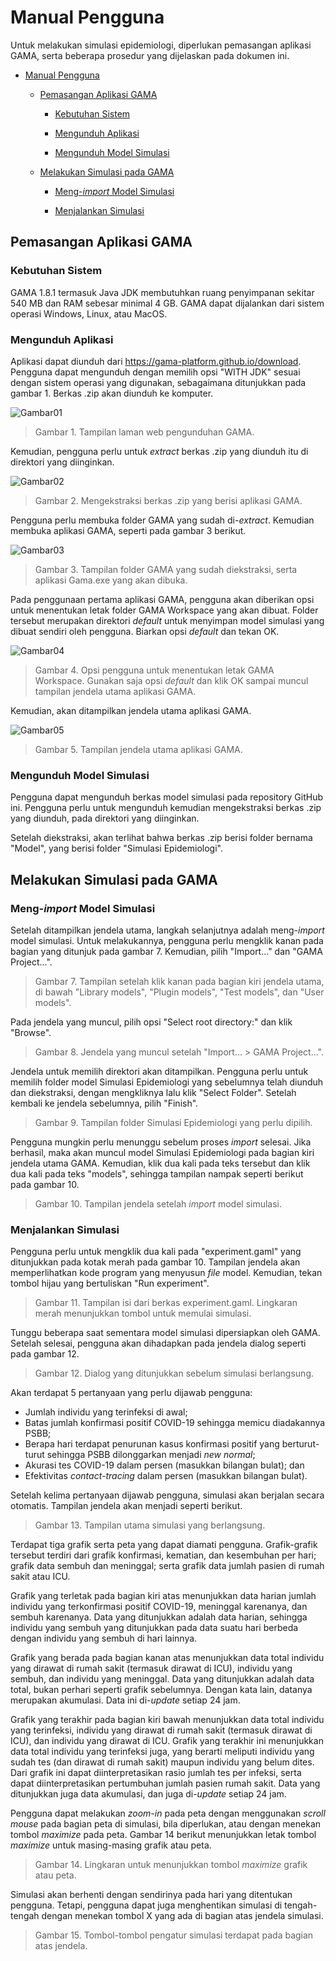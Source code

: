 # Manual Pengguna

Untuk melakukan simulasi epidemiologi, diperlukan pemasangan aplikasi GAMA, serta beberapa prosedur yang dijelaskan pada dokumen ini.

- [Manual Pengguna](#Manual-Pengguna)

  - [Pemasangan Aplikasi GAMA](#Pemasangan-Aplikasi-GAMA)
    
    - [Kebutuhan Sistem](#Kebutuhan-Sistem)
    
    - [Mengunduh Aplikasi](#Mengunduh-Aplikasi)
    
    - [Mengunduh Model Simulasi](#Mengunduh-Model-Simulasi)
    
  - [Melakukan Simulasi pada GAMA](#Melakukan-simulasi-pada-gama)
  
    - [Meng-*import* Model Simulasi](#meng-import-model-simulasi)
    
    - [Menjalankan Simulasi](#Menjalankan-Simulasi)

## Pemasangan Aplikasi GAMA

### Kebutuhan Sistem

GAMA 1.8.1 termasuk Java JDK membutuhkan ruang penyimpanan sekitar 540 MB dan RAM sebesar minimal 4 GB. GAMA dapat dijalankan dari sistem operasi Windows, Linux, atau MacOS.

### Mengunduh Aplikasi

Aplikasi dapat diunduh dari https://gama-platform.github.io/download. Pengguna dapat mengunduh dengan memilih opsi "WITH JDK" sesuai dengan sistem operasi yang digunakan, sebagaimana ditunjukkan pada gambar 1. Berkas .zip akan diunduh ke komputer.

![Gambar01](images/image-20200926121022834.png)

> Gambar 1. Tampilan laman web pengunduhan GAMA.

Kemudian, pengguna perlu untuk *extract* berkas .zip yang diunduh itu di direktori yang diinginkan.

![Gambar02](images/image-20200926121305955.png)

> Gambar 2. Mengekstraksi berkas .zip yang berisi aplikasi GAMA.

Pengguna perlu membuka folder GAMA yang sudah di-*extract*. Kemudian membuka aplikasi GAMA, seperti pada gambar 3 berikut.

![Gambar03](images/image-20200926121556501.png)

> Gambar 3. Tampilan folder GAMA yang sudah diekstraksi, serta aplikasi Gama.exe yang akan dibuka.

Pada penggunaan pertama aplikasi GAMA, pengguna akan diberikan opsi untuk menentukan letak folder GAMA Workspace yang akan dibuat. Folder tersebut merupakan direktori *default* untuk menyimpan model simulasi yang dibuat sendiri oleh pengguna. Biarkan opsi *default* dan tekan OK.

![Gambar04](images/image-20200926122238604.png)

> Gambar 4. Opsi pengguna untuk menentukan letak GAMA Workspace. Gunakan saja opsi *default* dan klik OK sampai muncul tampilan jendela utama aplikasi GAMA.

Kemudian, akan ditampilkan jendela utama aplikasi GAMA.

![Gambar05](images/image-20200926122739887.png)

> Gambar 5. Tampilan jendela utama aplikasi GAMA.

### Mengunduh Model Simulasi

Pengguna dapat mengunduh berkas model simulasi pada repository GitHub ini. Pengguna perlu untuk mengunduh kemudian mengekstraksi berkas .zip yang diunduh, pada direktori yang diinginkan. 

Setelah diekstraksi, akan terlihat bahwa berkas .zip berisi folder bernama "Model", yang berisi folder "Simulasi Epidemiologi".

## Melakukan Simulasi pada GAMA

### Meng-*import* Model Simulasi

Setelah ditampilkan jendela utama, langkah selanjutnya adalah meng-*import* model simulasi. Untuk melakukannya, pengguna perlu mengklik kanan pada bagian yang ditunjuk pada gambar 7. Kemudian, pilih "Import..." dan "GAMA Project...".



> Gambar 7. Tampilan setelah klik kanan pada bagian kiri jendela utama, di bawah "Library models", "Plugin models", "Test models", dan "User models".

Pada jendela yang muncul, pilih opsi "Select root directory:" dan klik "Browse".



> Gambar 8. Jendela yang muncul setelah "Import... > GAMA Project...".

Jendela untuk memilih direktori akan ditampilkan. Pengguna perlu untuk memilih folder model Simulasi Epidemiologi yang sebelumnya telah diunduh dan diekstraksi, dengan mengkliknya lalu klik "Select Folder". Setelah kembali ke jendela sebelumnya, pilih "Finish".



> Gambar 9. Tampilan folder Simulasi Epidemiologi yang perlu dipilih.

Pengguna mungkin perlu menunggu sebelum proses *import* selesai. Jika berhasil, maka akan muncul model Simulasi Epidemiologi pada bagian kiri jendela utama GAMA. Kemudian, klik dua kali pada teks tersebut dan klik dua kali pada teks "models", sehingga tampilan nampak seperti berikut pada gambar 10.



> Gambar 10. Tampilan jendela setelah *import* model simulasi.

### Menjalankan Simulasi

Pengguna perlu untuk mengklik dua kali pada "experiment.gaml" yang ditunjukkan pada kotak merah pada gambar 10. Tampilan jendela akan memperlihatkan kode program yang menyusun *file* model. Kemudian, tekan tombol hijau yang bertuliskan "Run experiment".



> Gambar 11. Tampilan isi dari berkas experiment.gaml. Lingkaran merah menunjukkan tombol untuk memulai simulasi.

Tunggu beberapa saat sementara model simulasi dipersiapkan oleh GAMA. Setelah selesai, pengguna akan dihadapkan pada jendela dialog seperti pada gambar 12.



>  Gambar 12. Dialog yang ditunjukkan sebelum simulasi berlangsung.

Akan terdapat 5 pertanyaan yang perlu dijawab pengguna:

- Jumlah individu yang terinfeksi di awal;
- Batas jumlah konfirmasi positif COVID-19 sehingga memicu diadakannya PSBB;
- Berapa hari terdapat penurunan kasus konfirmasi positif yang berturut-turut sehingga PSBB dilonggarkan menjadi *new normal*;
- Akurasi tes COVID-19 dalam persen (masukkan bilangan bulat); dan
- Efektivitas *contact-tracing* dalam persen (masukkan bilangan bulat).

Setelah kelima pertanyaan dijawab pengguna, simulasi akan berjalan secara otomatis. Tampilan jendela akan menjadi seperti berikut.



> Gambar 13. Tampilan utama simulasi yang berlangsung.

Terdapat tiga grafik serta peta yang dapat diamati pengguna. Grafik-grafik tersebut terdiri dari grafik konfirmasi, kematian, dan kesembuhan per hari; grafik data sembuh dan meninggal; serta grafik data jumlah pasien di rumah sakit atau ICU.

Grafik yang terletak pada bagian kiri atas menunjukkan data harian jumlah individu yang terkonfirmasi positif COVID-19, meninggal karenanya, dan sembuh karenanya. Data yang ditunjukkan adalah data harian, sehingga individu yang sembuh yang ditunjukkan pada data suatu hari berbeda dengan individu yang sembuh di hari lainnya.

Grafik yang berada pada bagian kanan atas menunjukkan data total individu yang dirawat di rumah sakit (termasuk dirawat di ICU), individu yang sembuh, dan individu yang meninggal. Data yang ditunjukkan adalah data total, bukan perhari seperti grafik sebelumnya. Dengan kata lain, datanya merupakan akumulasi. Data ini di-*update* setiap 24 jam.

Grafik yang terakhir pada bagian kiri bawah menunjukkan data total individu yang terinfeksi, individu yang dirawat di rumah sakit (termasuk dirawat di ICU), dan individu yang dirawat di ICU. Grafik yang terakhir ini menunjukkan data total individu yang terinfeksi juga, yang berarti meliputi individu yang sudah tes (dan dirawat di rumah sakit) maupun individu yang belum dites. Dari grafik ini dapat diinterpretasikan rasio jumlah tes per infeksi, serta dapat diinterpretasikan pertumbuhan jumlah pasien rumah sakit. Data yang ditunjukkan juga data akumulasi, dan juga di-*update* setiap 24 jam.

Pengguna dapat melakukan *zoom-in* pada peta dengan menggunakan *scroll* *mouse* pada bagian peta di simulasi, bila diperlukan, atau dengan menekan tombol *maximize* pada peta. Gambar 14 berikut menunjukkan letak tombol *maximize* untuk masing-masing grafik atau peta.



> Gambar 14. Lingkaran untuk menunjukkan tombol *maximize* grafik atau peta.

Simulasi akan berhenti dengan sendirinya pada hari yang ditentukan pengguna. Tetapi, pengguna dapat juga menghentikan simulasi di tengah-tengah dengan menekan tombol X yang ada di bagian atas jendela simulasi.



> Gambar 15. Tombol-tombol pengatur simulasi terdapat pada bagian atas jendela.
